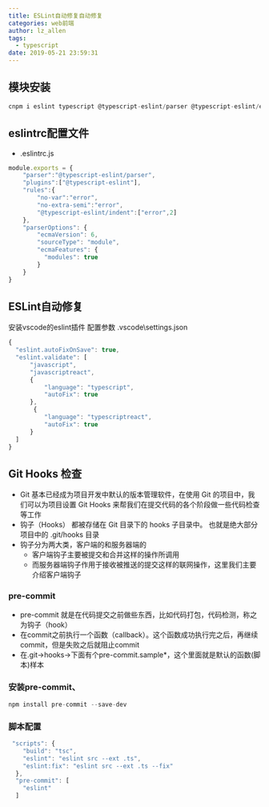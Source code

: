 ```yaml
---
title: ESLint自动修复自动修复
categories: web前端
author: lz_allen
tags:
  - typescript
date: 2019-05-21 23:59:31
---
```


## 模块安装

```javascript
cnpm i eslint typescript @typescript-eslint/parser @typescript-eslint/eslint-plugin --save-dev
```

## eslintrc配置文件

- .eslintrc.js

```javascript
module.exports = {
    "parser":"@typescript-eslint/parser",
    "plugins":["@typescript-eslint"],
    "rules":{
        "no-var":"error",
        "no-extra-semi":"error",
        "@typescript-eslint/indent":["error",2]
    },
    "parserOptions": {
        "ecmaVersion": 6,
        "sourceType": "module",
        "ecmaFeatures": {
          "modules": true
        }
    }
}
```

## ESLint自动修复

安装vscode的eslint插件
配置参数 .vscode\settings.json

```javascript
{
  "eslint.autoFixOnSave": true,
  "eslint.validate": [
      "javascript",
      "javascriptreact",
      {
          "language": "typescript",
          "autoFix": true
      },
       {
          "language": "typescriptreact",
          "autoFix": true
      }
  ]
}
```

## Git Hooks 检查

- Git 基本已经成为项目开发中默认的版本管理软件，在使用 Git 的项目中，我们可以为项目设置 Git Hooks 来帮我们在提交代码的各个阶段做一些代码检查等工作
- 钩子（Hooks） 都被存储在 Git 目录下的 hooks 子目录中。 也就是绝大部分项目中的 .git/hooks 目录
- 钩子分为两大类，客户端的和服务器端的
  - 客户端钩子主要被提交和合并这样的操作所调用
  - 而服务器端钩子作用于接收被推送的提交这样的联网操作，这里我们主要介绍客户端钩子

### pre-commit

- pre-commit 就是在代码提交之前做些东西，比如代码打包，代码检测，称之为钩子（hook）
- 在commit之前执行一个函数（callback）。这个函数成功执行完之后，再继续commit，但是失败之后就阻止commit
- 在.git->hooks->下面有个pre-commit.sample*，这个里面就是默认的函数(脚本)样本

### 安装pre-commit、

```javascript
npm install pre-commit --save-dev
```

### 脚本配置

```javascript
 "scripts": {
    "build": "tsc",
    "eslint": "eslint src --ext .ts",
    "eslint:fix": "eslint src --ext .ts --fix"
  },
  "pre-commit": [
    "eslint"
  ]
```

